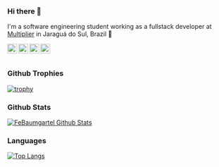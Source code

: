 ### Hi there 👋

I'm a software engineering student working as a fullstack developer at [Multiplier](https://multiplier.com.br/) in Jaraguá do Sul, Brazil 🌆


<a href="https://www.linkedin.com/in/felipe-b-284752123/">
  <img align="left" alt="FeBaumgartel Linkdein" width="22px" src="https://upload.wikimedia.org/wikipedia/commons/thumb/e/e9/Linkedin_icon.svg/1024px-Linkedin_icon.svg.png" />
</a>
<a href="https://twitter.com/FekFelipe">
  <img align="left" alt="FeBaumgartel Twitter" width="22px" src="https://logodownload.org/wp-content/uploads/2014/09/twitter-logo-1.png" />
</a>
<a href="https://t.me/FeBaumgartel">
  <img align="left" alt="FeBaumgartel Telegram" width="22px" src="https://i.pinimg.com/originals/d5/fb/b9/d5fbb9d51bdb8b1c462aba853d029c3b.png" />
</a>
<a href="https://api.whatsapp.com/send?phone=5547991097064&text=Olá eu sou o Felipe"> 
  <img align="left" alt="FeBaumgartel Whattsapp" width="22px" src="https://img.icons8.com/cotton/2x/whatsapp--v2.png"/>
</a>

<br/>
<br/>

### Github Trophies

[![trophy](https://github-profile-trophy.vercel.app/?username=FeBaumgartel&theme=dracula)](https://github.com/ryo-ma/github-profile-trophy)

### Github Stats

[![FeBaumgartel Github Stats](https://github-readme-stats.vercel.app/api?username=FeBaumgartel&count_private=true&theme=dracula&show_icons=true)](https://github-readme-stats.vercel.app)

### Languages

[![Top Langs](https://github-readme-stats.vercel.app/api/top-langs/?username=FeBaumgartel&layout=compact&theme=dracula)](https://github.com/anuraghazra/github-readme-stats)
